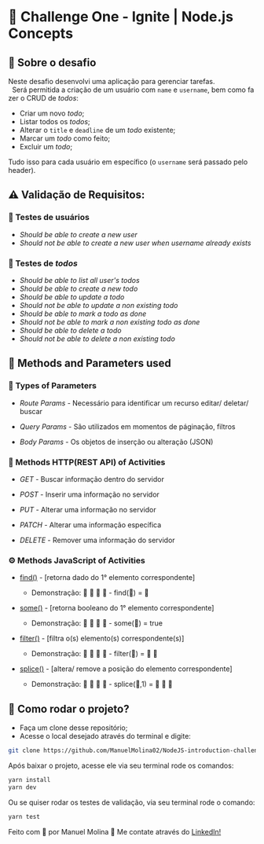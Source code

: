 # 🚀 Challenge One - Ignite | Node.js Concepts

## 🔭 Sobre o desafio
 Neste desafio desenvolvi uma aplicação para gerenciar tarefas.   Será permitida a criação de um usuário com `name` e `username`, bem como fazer o CRUD de *todos*:

- Criar um novo *todo*;
- Listar todos os *todos*;
- Alterar o `title` e `deadline` de um *todo* existente;
- Marcar um *todo* como feito;
- Excluir um *todo*;

Tudo isso para cada usuário em específico (o `username` será passado pelo header).

## ⚠ Validação de Requisitos:

### 📡 Testes de usuários

- *Should be able to create a new user*
- *Should not be able to create a new user when username already exists*

### 📡 Testes de *todos*
- *Should be able to list all user's todos*
- *Should be able to create a new todo*
- *Should be able to update a todo*
- *Should not be able to update a non existing todo*
- *Should be able to mark a todo as done*
- *Should not be able to mark a non existing todo as done*
- *Should be able to delete a todo*
- *Should not be able to delete a non existing todo*

## 🧰 Methods and Parameters used

### 🔧 Types of Parameters

- *Route Params* - Necessário para identificar um recurso editar/ deletar/ buscar

- *Query Params* - São utilizados em momentos de páginação, filtros 

- *Body Params* - Os objetos de inserção ou alteração (JSON)


### 🔩 Methods HTTP(REST API) of Activities

 - *GET* - Buscar informação dentro do servidor

 - *POST* - Inserir uma informação no servidor

 - *PUT* - Alterar uma informação no servidor

 - *PATCH* - Alterar uma informação específica

 - *DELETE* - Remover uma informação do servidor


### ⚙ Methods JavaScript of Activities

 - [find()](https://developer.mozilla.org/pt-BR/docs/Web/JavaScript/Reference/Global_Objects/Array/find) - [retorna dado do 1° elemento correspondente]
    - Demonstração:
          🔷  🔶  🔵  🔴  -  find(🔵) = 🔵
    
 - [some()](https://developer.mozilla.org/pt-BR/docs/Web/JavaScript/Reference/Global_Objects/Array/some) - [retorna booleano do 1° elemento correspondente]
    - Demonstração:
          🔷  🔶  🔵  🔴  -  some(🔵) = true

 - [filter()](https://developer.mozilla.org/pt-BR/docs/Web/JavaScript/Reference/Global_Objects/Array/filter) - [filtra o(s) elemento(s) correspondente(s)]
    - Demonstração:
          🔷  🔶  🔵  🔴  -  filter(🔵) = 🔵 🔴

- [splice()](https://developer.mozilla.org/pt-BR/docs/Web/JavaScript/Reference/Global_Objects/Array/splice) - [altera/ remove a posição do elemento correspondente]
    - Demonstração:
          🔷  🔶  🔵  🔴  -  splice(🔵,1) = 🔷 🔶 🔴


## 🤔 Como rodar o projeto?

- Faça um clone desse repositório;
- Acesse o local desejado através do terminal e digite: 
```sh
git clone https://github.com/ManuelMolina02/NodeJS-introduction-challenge-one.git
```
Após baixar o projeto, acesse ele via seu terminal rode os comandos:

```sh
yarn install
yarn dev
```
Ou se quiser rodar os testes de validação, via seu terminal rode o comando:
```sh
yarn test
```


Feito com 💜 por Manuel Molina 👋 Me contate através do [LinkedIn!](https://www.linkedin.com/in/manuel-angel-berger-molina-ba08b3174/)
